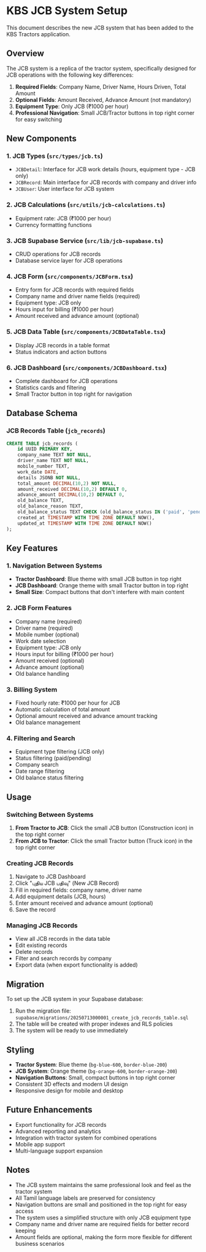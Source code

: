 # KBS JCB System Setup

This document describes the new JCB system that has been added to the KBS Tractors application.

## Overview

The JCB system is a replica of the tractor system, specifically designed for JCB operations with the following key differences:

1. **Required Fields**: Company Name, Driver Name, Hours Driven, Total Amount
2. **Optional Fields**: Amount Received, Advance Amount (not mandatory)
3. **Equipment Type**: Only JCB (₹1000 per hour)
4. **Professional Navigation**: Small JCB/Tractor buttons in top right corner for easy switching

## New Components

### 1. JCB Types (`src/types/jcb.ts`)
- `JCBDetail`: Interface for JCB work details (hours, equipment type - JCB only)
- `JCBRecord`: Main interface for JCB records with company and driver info
- `JCBUser`: User interface for JCB system

### 2. JCB Calculations (`src/utils/jcb-calculations.ts`)
- Equipment rate: JCB (₹1000 per hour)
- Currency formatting functions

### 3. JCB Supabase Service (`src/lib/jcb-supabase.ts`)
- CRUD operations for JCB records
- Database service layer for JCB operations

### 4. JCB Form (`src/components/JCBForm.tsx`)
- Entry form for JCB records with required fields
- Company name and driver name fields (required)
- Equipment type: JCB only
- Hours input for billing (₹1000 per hour)
- Amount received and advance amount (optional)

### 5. JCB Data Table (`src/components/JCBDataTable.tsx`)
- Display JCB records in a table format
- Status indicators and action buttons

### 6. JCB Dashboard (`src/components/JCBDashboard.tsx`)
- Complete dashboard for JCB operations
- Statistics cards and filtering
- Small Tractor button in top right for navigation

## Database Schema

### JCB Records Table (`jcb_records`)
```sql
CREATE TABLE jcb_records (
    id UUID PRIMARY KEY,
    company_name TEXT NOT NULL,
    driver_name TEXT NOT NULL,
    mobile_number TEXT,
    work_date DATE,
    details JSONB NOT NULL,
    total_amount DECIMAL(10,2) NOT NULL,
    amount_received DECIMAL(10,2) DEFAULT 0,
    advance_amount DECIMAL(10,2) DEFAULT 0,
    old_balance TEXT,
    old_balance_reason TEXT,
    old_balance_status TEXT CHECK (old_balance_status IN ('paid', 'pending')),
    created_at TIMESTAMP WITH TIME ZONE DEFAULT NOW(),
    updated_at TIMESTAMP WITH TIME ZONE DEFAULT NOW()
);
```

## Key Features

### 1. Navigation Between Systems
- **Tractor Dashboard**: Blue theme with small JCB button in top right
- **JCB Dashboard**: Orange theme with small Tractor button in top right
- **Small Size**: Compact buttons that don't interfere with main content

### 2. JCB Form Features
- Company name (required)
- Driver name (required)
- Mobile number (optional)
- Work date selection
- Equipment type: JCB only
- Hours input for billing (₹1000 per hour)
- Amount received (optional)
- Advance amount (optional)
- Old balance handling

### 3. Billing System
- Fixed hourly rate: ₹1000 per hour for JCB
- Automatic calculation of total amount
- Optional amount received and advance amount tracking
- Old balance management

### 4. Filtering and Search
- Equipment type filtering (JCB only)
- Status filtering (paid/pending)
- Company search
- Date range filtering
- Old balance status filtering

## Usage

### Switching Between Systems
1. **From Tractor to JCB**: Click the small JCB button (Construction icon) in the top right corner
2. **From JCB to Tractor**: Click the small Tractor button (Truck icon) in the top right corner

### Creating JCB Records
1. Navigate to JCB Dashboard
2. Click "புதிய JCB பதிவு" (New JCB Record)
3. Fill in required fields: company name, driver name
4. Add equipment details (JCB, hours)
5. Enter amount received and advance amount (optional)
6. Save the record

### Managing JCB Records
- View all JCB records in the data table
- Edit existing records
- Delete records
- Filter and search records by company
- Export data (when export functionality is added)

## Migration

To set up the JCB system in your Supabase database:

1. Run the migration file: `supabase/migrations/20250713000001_create_jcb_records_table.sql`
2. The table will be created with proper indexes and RLS policies
3. The system will be ready to use immediately

## Styling

- **Tractor System**: Blue theme (`bg-blue-600`, `border-blue-200`)
- **JCB System**: Orange theme (`bg-orange-600`, `border-orange-200`)
- **Navigation Buttons**: Small, compact buttons in top right corner
- Consistent 3D effects and modern UI design
- Responsive design for mobile and desktop

## Future Enhancements

- Export functionality for JCB records
- Advanced reporting and analytics
- Integration with tractor system for combined operations
- Mobile app support
- Multi-language support expansion

## Notes

- The JCB system maintains the same professional look and feel as the tractor system
- All Tamil language labels are preserved for consistency
- Navigation buttons are small and positioned in the top right for easy access
- The system uses a simplified structure with only JCB equipment type
- Company name and driver name are required fields for better record keeping
- Amount fields are optional, making the form more flexible for different business scenarios

